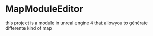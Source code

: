 # MapModuleEditor
this project is a module in unreal engine 4 that allowyou to générate differente kind of map
